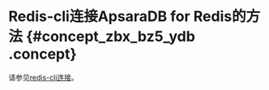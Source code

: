 # Redis-cli连接ApsaraDB for Redis的方法 {#concept_zbx_bz5_ydb .concept}

请参见[redis-cli连接](../../../../intl.zh-CN/快速入门/步骤3：连接实例/redis-cli连接.md#)。

